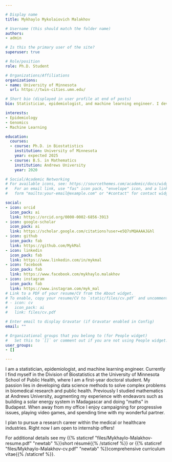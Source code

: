 ```yaml
---

# Display name
title: Mykhaylo Mykolaiovich Malakhov

# Username (this should match the folder name)
authors:
- admin

# Is this the primary user of the site?
superuser: true

# Role/position
role: Ph.D. Student

# Organizations/Affiliations
organizations:
- name: University of Minnesota
  url: https://twin-cities.umn.edu/

# Short bio (displayed in user profile at end of posts)
bio: Statistician, epidemiologist, and machine learning engineer. I develop data science methods to solve complex problems in biomedical research and public health.

interests:
- Epidemiology
- Genomics
- Machine Learning

education:
  courses:
  - course: Ph.D. in Biostatistics
    institution: University of Minnesota
    year: expected 2025
  - course: B.S. in Mathematics
    institution: Andrews University
    year: 2020

# Social/Academic Networking
# For available icons, see: https://sourcethemes.com/academic/docs/widgets/#icons
#   For an email link, use "fas" icon pack, "envelope" icon, and a link in the
#   form "mailto:your-email@example.com" or "#contact" for contact widget.

social:
- icon: orcid
  icon_pack: ai
  link: https://orcid.org/0000-0002-6856-3913
- icon: google-scholar
  icon_pack: ai
  link: https://scholar.google.com/citations?user=e5Q7sMQAAAAJ&hl
- icon: github
  icon_pack: fab
  link: https://github.com/MykMal
- icon: linkedin
  icon_pack: fab
  link: https://www.linkedin.com/in/mykmal
- icon: facebook
  icon_pack: fab
  link: https://www.facebook.com/mykhaylo.malakhov
- icon: instagram
  icon_pack: fab
  link: https://www.instagram.com/myk_mal
# Link to a PDF of your resume/CV from the About widget.
# To enable, copy your resume/CV to `static/files/cv.pdf` and uncomment the lines below.  
# - icon: cv
#   icon_pack: ai
#   link: files/cv.pdf

# Enter email to display Gravatar (if Gravatar enabled in Config)
email: ""

# Organizational groups that you belong to (for People widget)
#   Set this to `[]` or comment out if you are not using People widget.  
user_groups:
- []

---
```


I am a statistician, epidemiologist, and machine learning engineer. Currently I find myself in the Division of Biostatistics at the University of Minnesota School of Public Health, where I am a first-year doctoral student. My passion lies in developing data science methods to solve complex problems in biomedical research and public health. Previously I studied mathematics at Andrews University, augmenting my experience with endeavors such as building a solar energy system in Madagascar and doing "maths" in Budapest. When away from my office I enjoy campaigning for progressive issues, playing video games, and spending time with my wonderful partner.

I plan to pursue a research career within the medical or healthcare industries. Right now I am open to internship offers!

For additional details see my {{% staticref "files/Mykhaylo-Malakhov-resume.pdf" "newtab" %}}short résumé{{% /staticref %}} or {{% staticref "files/Mykhaylo-Malakhov-cv.pdf" "newtab" %}}comprehensive curriculum vitae{{% /staticref %}}.
